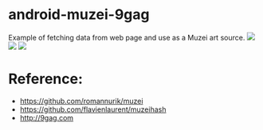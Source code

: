 # android-muzei-9gag

Example of fetching data from web page and use as a Muzei art source.
<img src="https://raw2.github.com/billynyh/android-muzei-9gag/master/art/screenshot-1.jpg" />
<img src="https://raw2.github.com/billynyh/android-muzei-9gag/master/art/screenshot-2.jpg" />
<img src="https://raw2.github.com/billynyh/android-muzei-9gag/master/art/screenshot-3.jpg" />

# Reference:

* https://github.com/romannurik/muzei
* https://github.com/flavienlaurent/muzeihash
* http://9gag.com
